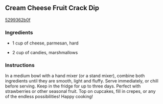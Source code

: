 ## Cream Cheese Fruit Crack Dip

[5299362b0f](http://tastykitchen.com/recipes/appetizers-and-snacks/cream-cheese-fruit-crack-dip/)

### Ingredients

 - 1 cup of cheese, parmesan, hard

 - 2 cup of candies, marshmallows

### Instructions

In a medium bowl with a hand mixer (or a stand mixer), combine both ingredients until they are smooth, light and fluffy. Serve immediately, or chill before serving. Keep in the fridge for up to three days. Perfect with strawberries or other seasonal fruit. Top on cupcakes, fill in crepes, or any of the endless possibilities! Happy cooking!
